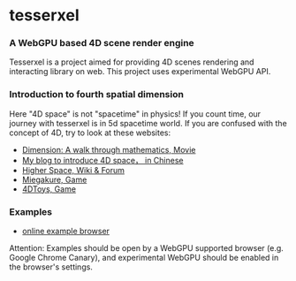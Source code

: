 # tesserxel

### A WebGPU based 4D scene render engine

Tesserxel is a project aimed for providing 4D scenes rendering and interacting library on web. This project uses experimental WebGPU API. 

### Introduction to fourth spatial dimension
Here "4D space" is not "spacetime" in physics! If you count time, our journey with tesserxel is in 5d spacetime world.
If you are confused with the concept of 4D, try to look at these websites:
- [Dimension: A walk through mathematics, Movie](http://www.dimensions-math.org/)
- [My blog to introduce 4D space， in Chinese](https://wxyhly.github.io/categories/%E5%9B%9B%E7%BB%B4%E7%A9%BA%E9%97%B4%E7%B3%BB%E5%88%97/)
- [Higher Space, Wiki & Forum](http://hi.gher.space/)
- [Miegakure, Game](https://miegakure.com/)
- [4DToys, Game](https://4dtoys.com/)

### Examples
- [online example browser](https://wxyhly.github.io/tesserxel/examples/)

Attention: Examples should be open by a WebGPU supported browser (e.g. Google Chrome Canary), and experimental WebGPU should be enabled in the browser's settings.
